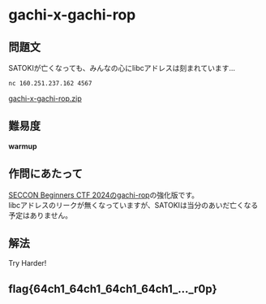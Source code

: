 # gachi-x-gachi-rop

## 問題文
SATOKIが亡くなっても、みんなの心にlibcアドレスは刻まれています...  

`nc 160.251.237.162 4567`  

[gachi-x-gachi-rop.zip](files/gachi-x-gachi-rop.zip)  

## 難易度
**warmup**  

## 作問にあたって
[SECCON Beginners CTF 2024のgachi-rop](https://github.com/satoki/ctf4b_2024_satoki_writeups/tree/main/pwnable/gachi-rop)の強化版です。  
libcアドレスのリークが無くなっていますが、SATOKIは当分のあいだ亡くなる予定はありません。  

## 解法
Try Harder!  

## flag{64ch1_64ch1_64ch1_64ch1_..._r0p}